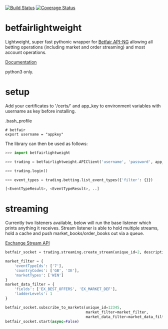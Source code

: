 [![Build Status](https://travis-ci.org/liampauling/betfairlightweight.svg?branch=master)](https://travis-ci.org/liampauling/betfairlightweight) [![Coverage Status](https://coveralls.io/repos/github/liampauling/betfairlightweight/badge.svg?branch=master)](https://coveralls.io/github/liampauling/betfairlightweight?branch=master)

# betfairlightweight

Lightweight, super fast pythonic wrapper for [Betfair API-NG](http://docs.developer.betfair.com/docs/display/1smk3cen4v3lu3yomq5qye0ni) allowing all betting operations (including market and order streaming) and most account operations.

[Documentation](https://github.com/liampauling/betfairlightweight/wiki)

python3 only.

# setup

Add your certificates to '/certs/' and app_key to environment variables with username as key before installing.

.bash_profile
```
# betfair
export username = "appkey"
```

The library can then be used as follows:

```python
>>> import betfairlightweight

>>> trading = betfairlightweight.APIClient('username', 'password', app_key='app_key')

>>> trading.login()
```


```python
>>> event_types = trading.betting.list_event_types({'filter': {}})

[<EventTypeResult>, <EventTypeResult>, ..]
```


# streaming

Currently two listeners available, below will run the base listener which prints anything it receives.
Stream listener is able to hold multiple streams, hold a cache and push market_books/order_books out via a queue.

[Exchange Stream API](http://docs.developer.betfair.com/docs/display/1smk3cen4v3lu3yomq5qye0ni/Exchange+Stream+API)

```python
betfair_socket = trading.streaming.create_stream(unique_id=2, description='Test Market Socket')

market_filter = {
    'eventTypeIds': ['7'],
    'countryCodes': ['GB', 'IE'],
    'marketTypes': ['WIN']
}
market_data_filter = {
    'fields': ['EX_BEST_OFFERS', 'EX_MARKET_DEF'],
    'ladderLevels': 1
}

betfair_socket.subscribe_to_markets(unique_id=12345,
                                    market_filter=market_filter,
                                    market_data_filter=market_data_filter)
betfair_socket.start(async=False)
```
